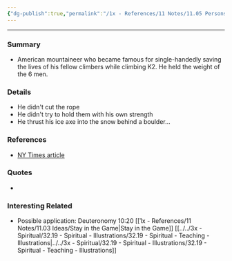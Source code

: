 ```yaml
---
{"dg-publish":true,"permalink":"/1x - References/11 Notes/11.05 Persons/Pete Schoening/","title":"Pete Schoening","noteIcon":"","created":"2022-10-29T15:04:52.000+03:00","updated":"2024-02-14T20:18:18.047+03:00"}
---
```


---

### Summary
- American mountaineer who became famous for single-handedly saving the lives of his fellow climbers while climbing K2. He held the weight of the 6 men.


### Details
- He didn't cut the rope
- He didn't try to hold them with his own strength
- He thrust his ice axe into the snow behind a boulder...


### References
- [NY Times article](https://www.nytimes.com/2004/09/27/obituaries/pete-schoening-77-accomplished-climber-is-dead.html)

### Quotes
-

### Interesting Related
- Possible application: Deuteronomy 10:20
[[1x - References/11 Notes/11.03 Ideas/Stay in the Game\|Stay in the Game]]
[[../../3x - Spiritual/32.19 - Spiritual - Illustrations/32.19 - Spiritual - Teaching - Illustrations\|../../3x - Spiritual/32.19 - Spiritual - Illustrations/32.19 - Spiritual - Teaching - Illustrations]]